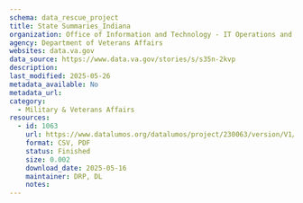 ```yaml
---
schema: data_rescue_project 
title: State Summaries_Indiana
organization: Office of Information and Technology - IT Operations and Services (ITOPS)
agency: Department of Veterans Affairs
websites: data.va.gov
data_source: https://www.data.va.gov/stories/s/s35n-2kvp
description: 
last_modified: 2025-05-26
metadata_available: No
metadata_url: 
category:
  - Military & Veterans Affairs 
resources:
  - id: 1063
    url: https://www.datalumos.org/datalumos/project/230063/version/V1/view
    format: CSV, PDF
    status: Finished
    size: 0.002
    download_date: 2025-05-16
    maintainer: DRP, DL
    notes: 
---
```

